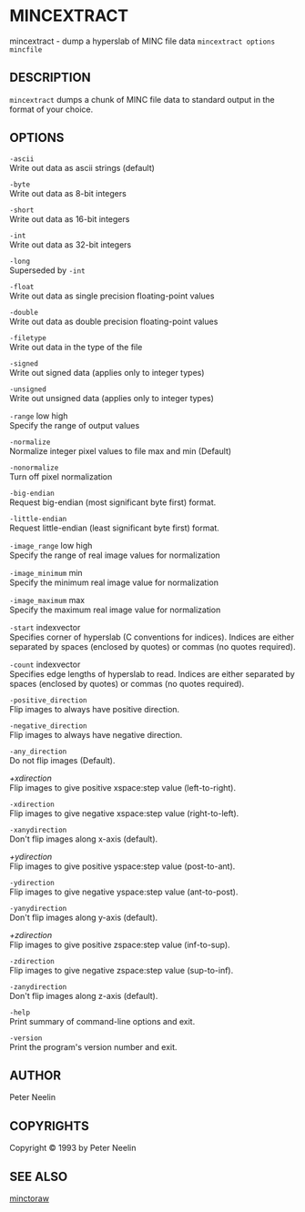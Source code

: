 ---
---
# MINCEXTRACT

mincextract - dump a hyperslab of MINC file data
`mincextract options mincfile`

## DESCRIPTION

`mincextract` dumps a chunk of MINC file data to standard output in the format of your choice.

## OPTIONS

`-ascii`  
Write out data as ascii strings (default)

`-byte`  
Write out data as 8-bit integers

`-short`  
Write out data as 16-bit integers

`-int`  
Write out data as 32-bit integers

`-long`  
Superseded by `-int`

`-float`  
Write out data as single precision floating-point values

`-double`  
Write out data as double precision floating-point values

`-filetype`  
Write out data in the type of the file

`-signed`  
Write out signed data (applies only to integer types)

`-unsigned`  
Write out unsigned data (applies only to integer types)

`-range` low high  
Specify the range of output values

`-normalize`  
Normalize integer pixel values to file max and min (Default)

`-nonormalize`  
Turn off pixel normalization

`-big-endian`  
Request big-endian (most significant byte first) format.

`-little-endian`  
Request little-endian (least significant byte first) format.

`-image_range` low high  
Specify the range of real image values for normalization

`-image_minimum` min  
Specify the minimum real image value for normalization

`-image_maximum` max  
Specify the maximum real image value for normalization

`-start` indexvector  
Specifies corner of hyperslab (C conventions for indices). Indices are either separated by spaces (enclosed by quotes) or commas (no quotes required).

`-count` indexvector  
Specifies edge lengths of hyperslab to read. Indices are either separated by spaces (enclosed by quotes) or commas (no quotes required).

`-positive_direction`  
Flip images to always have positive direction.

`-negative_direction`  
Flip images to always have negative direction.

`-any_direction`  
Do not flip images (Default).

*+xdirection*  
Flip images to give positive xspace:step value (left-to-right).

`-xdirection`  
Flip images to give negative xspace:step value (right-to-left).

`-xanydirection`  
Don't flip images along x-axis (default).

*+ydirection*  
Flip images to give positive yspace:step value (post-to-ant).

`-ydirection`  
Flip images to give negative yspace:step value (ant-to-post).

`-yanydirection`  
Don't flip images along y-axis (default).

*+zdirection*  
Flip images to give positive zspace:step value (inf-to-sup).

`-zdirection`  
Flip images to give negative zspace:step value (sup-to-inf).

`-zanydirection`  
Don't flip images along z-axis (default).

`-help`  
Print summary of command-line options and exit.

`-version`  
Print the program's version number and exit.

## AUTHOR

Peter Neelin

## COPYRIGHTS

Copyright © 1993 by Peter Neelin

## SEE ALSO

[minctoraw](minctoraw)
